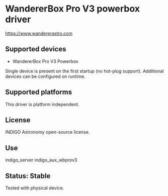 # WandererBox Pro V3 powerbox driver

https://www.wandererastro.com

## Supported devices
* WandererBox Pro V3 Powerbox

Single device is present on the first startup (no hot-plug support). Additional devices can be configured on runtime.

## Supported platforms

This driver is platform independent.

## License

INDIGO Astronomy open-source license.

## Use

indigo_server indigo_aux_wbprov3

## Status: Stable

Tested with physical device.
